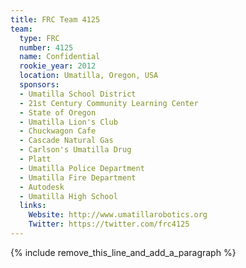 ```yaml
---
title: FRC Team 4125
team:
  type: FRC
  number: 4125
  name: Confidential
  rookie_year: 2012
  location: Umatilla, Oregon, USA
  sponsors:
  - Umatilla School District
  - 21st Century Community Learning Center
  - State of Oregon
  - Umatilla Lion's Club
  - Chuckwagon Cafe
  - Cascade Natural Gas
  - Carlson's Umatilla Drug
  - Platt
  - Umatilla Police Department
  - Umatilla Fire Department
  - Autodesk
  - Umatilla High School
  links:
    Website: http://www.umatillarobotics.org
    Twitter: https://twitter.com/frc4125
---
```


{% include remove_this_line_and_add_a_paragraph %}